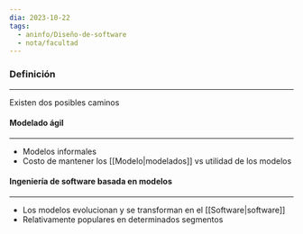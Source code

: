 ```yaml
---
dia: 2023-10-22
tags:
  - aninfo/Diseño-de-software
  - nota/facultad
---
```

### Definición
---
Existen dos posibles caminos 

#### Modelado ágil
---
* Modelos informales
* Costo de mantener los [[Modelo|modelados]] vs utilidad de los modelos

#### Ingeniería de software basada en modelos
---
* Los modelos evolucionan y se transforman en el [[Software|software]]
* Relativamente populares en determinados segmentos

